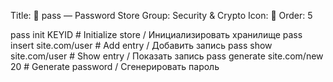 Title: 🔐 pass — Password Store
Group: Security & Crypto
Icon: 🔐
Order: 5

pass init KEYID                                 # Initialize store / Инициализировать хранилище
pass insert site.com/user                       # Add entry / Добавить запись
pass show site.com/user                         # Show entry / Показать запись
pass generate site.com/new 20                   # Generate password / Сгенерировать пароль

